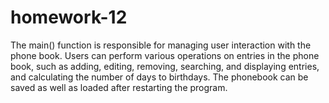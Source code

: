 # homework-12
The main() function is responsible for managing user interaction with the phone book. Users can perform various operations on entries in the phone book, such as adding, editing, removing, searching, and displaying entries, and calculating the number of days to birthdays. The phonebook can be saved as well as loaded after restarting the program.

